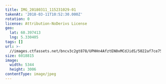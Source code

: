 ```yaml
---
title: IMG_20180311_115231029-01
takenAt: '2018-03-11T10:52:30.000Z'
rotation: 0
license: Attribution-NoDerivs License
geo:
  lat: 60.397413
  lng: 5.330405
tags: []
url: >-
  //images.ctfassets.net/bncv3c2gt878/UPHHn4AfztEN0xMCdJidS/5022af7ce75ef1f751c1bd1196c4e966/img_20180311_115231029-01_40759178182_o
size: 6018815
image:
  width: 5344
  height: 3006
contentType: image/jpeg
---
```


